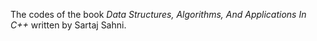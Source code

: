 The codes of the book *Data Structures, Algorithms, And Applications In C++* written by Sartaj Sahni.